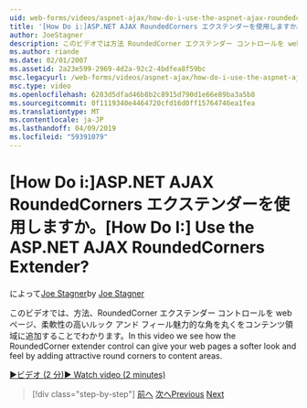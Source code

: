 ```yaml
---
uid: web-forms/videos/aspnet-ajax/how-do-i-use-the-aspnet-ajax-roundedcorners-extender
title: '[How Do i:]ASP.NET AJAX RoundedCorners エクステンダーを使用しますか。 | Microsoft Docs'
author: JoeStagner
description: このビデオでは方法 RoundedCorner エクステンダー コントロールを web ページ、柔軟性の高いルック アンド フィール コンテンツ領域に魅力的な角を丸くを追加することで表示しています.
ms.author: riande
ms.date: 02/01/2007
ms.assetid: 2a23e599-2969-4d2a-92c2-4bdfea8f59bc
msc.legacyurl: /web-forms/videos/aspnet-ajax/how-do-i-use-the-aspnet-ajax-roundedcorners-extender
msc.type: video
ms.openlocfilehash: 6283d5dfad46b8b2c8915d790d1e66e89ba3a5b8
ms.sourcegitcommit: 0f1119340e4464720cfd16d0ff15764746ea1fea
ms.translationtype: MT
ms.contentlocale: ja-JP
ms.lasthandoff: 04/09/2019
ms.locfileid: "59391079"
---
```

# <a name="how-do-i-use-the-aspnet-ajax-roundedcorners-extender"></a><span data-ttu-id="2c30b-104">[How Do i:]ASP.NET AJAX RoundedCorners エクステンダーを使用しますか。</span><span class="sxs-lookup"><span data-stu-id="2c30b-104">[How Do I:] Use the ASP.NET AJAX RoundedCorners Extender?</span></span>

<span data-ttu-id="2c30b-105">によって[Joe Stagner](https://github.com/JoeStagner)</span><span class="sxs-lookup"><span data-stu-id="2c30b-105">by [Joe Stagner](https://github.com/JoeStagner)</span></span>

<span data-ttu-id="2c30b-106">このビデオでは、方法、RoundedCorner エクステンダー コントロールを web ページ、柔軟性の高いルック アンド フィール魅力的な角を丸くをコンテンツ領域に追加することでわかります。</span><span class="sxs-lookup"><span data-stu-id="2c30b-106">In this video we see how the RoundedCorner extender control can give your web pages a softer look and feel by adding attractive round corners to content areas.</span></span>

[<span data-ttu-id="2c30b-107">&#9654;ビデオ (2 分)</span><span class="sxs-lookup"><span data-stu-id="2c30b-107">&#9654; Watch video (2 minutes)</span></span>](https://channel9.msdn.com/Blogs/ASP-NET-Site-Videos/how-do-i-use-the-aspnet-ajax-roundedcorners-extender)

> [!div class="step-by-step"]
> <span data-ttu-id="2c30b-108">[前へ](how-do-i-use-an-aspnet-ajax-scriptmanagerproxy.md)
> [次へ](how-do-i-use-the-aspnet-ajax-timer-control.md)</span><span class="sxs-lookup"><span data-stu-id="2c30b-108">[Previous](how-do-i-use-an-aspnet-ajax-scriptmanagerproxy.md)
[Next](how-do-i-use-the-aspnet-ajax-timer-control.md)</span></span>
